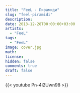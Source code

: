 ```yaml
---
title: "FeeL - Пирамиди" 
slug: "feel-piramidi"
description: 
date: 2013-12-28T00:00:00+03:00
artists:
  - "FeeL"
tags:
  - "FeeL"
image: cover.jpg
math: 
license: 
hidden: false
comments: true
draft: false
---
```


{{< youtube Pn-4i2Uwn98 >}}
